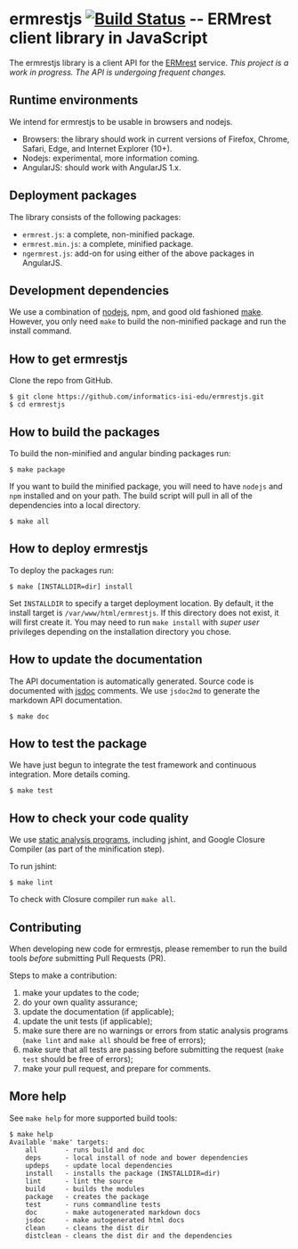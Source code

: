 # ermrestjs [![Build Status](https://travis-ci.org/informatics-isi-edu/ermrestjs.svg?branch=master)](https://travis-ci.org/informatics-isi-edu/ermrestjs) -- ERMrest client library in JavaScript

The ermrestjs library is a client API for the
[ERMrest](http://github.com/informatics-isi-edu/ermrest) service. _This
project is a work in progress. The API is undergoing frequent changes._

## Runtime environments

We intend for ermrestjs to be usable in browsers and nodejs.
- Browsers: the library should work in current versions of Firefox, Chrome,
  Safari, Edge, and Internet Explorer (10+).
- Nodejs: experimental, more information coming.
- AngularJS: should work with AngularJS 1.x.

## Deployment packages

The library consists of the following packages:
- `ermrest.js`: a complete, non-minified package.
- `ermrest.min.js`: a complete, minified package.
- `ngermrest.js`: add-on for using either of the above packages in AngularJS.

## Development dependencies

We use a combination of [nodejs](https://www.nodejs.org), npm, and good old
fashioned [make](https://en.wikipedia.org/wiki/Makefile). However, you only
need `make` to build the non-minified package and run the install command.

## How to get ermrestjs

Clone the repo from GitHub.
```
$ git clone https://github.com/informatics-isi-edu/ermrestjs.git
$ cd ermrestjs
```

## How to build the packages

To build the non-minified and angular binding packages run:
```
$ make package
```

If you want to build the minified package, you will need to have `nodejs` and
`npm` installed and on your path. The build script will pull in all of the
dependencies into a local directory.

```
$ make all
```

## How to deploy ermrestjs

To deploy the packages run:
```
$ make [INSTALLDIR=dir] install
```

Set `INSTALLDIR` to specify a target deployment location. By default, it the
install target is `/var/www/html/ermrestjs`. If this directory does not exist,
it will first create it. You may need to run `make install` with _super user_
privileges depending on the installation directory you chose.

## How to update the documentation

The API documentation is automatically generated. Source code is documented with
[jsdoc](http://usejsdoc.org/) comments. We use `jsdoc2md` to generate the
markdown API documentation.

```
$ make doc
```

## How to test the package

We have just begun to integrate the test framework and continuous integration.
More details coming.

```
$ make test
```

## How to check your code quality

We use [static analysis programs](https://en.wikipedia.org/wiki/Static_program_analysis),
including jshint, and Google Closure Compiler (as part of the minification
step).

To run jshint:
```
$ make lint
```

To check with Closure compiler run `make all`.

## Contributing

When developing new code for ermrestjs, please remember to run the build tools
_before_ submitting Pull Requests (PR).

Steps to make a contribution:

1. make your updates to the code;
2. do your own quality assurance;
3. update the documentation (if applicable);
4. update the unit tests (if applicable);
5. make sure there are no warnings or errors from static analysis programs
  (`make lint` and `make all` should be free of errors);
6. make sure that all tests are passing before submitting the request
  (`make test` should be free of errors);
7. make your pull request, and prepare for comments.

## More help

See `make help` for more supported build tools:
```
$ make help
Available 'make' targets:
    all       - runs build and doc
    deps      - local install of node and bower dependencies
    updeps    - update local dependencies
    install   - installs the package (INSTALLDIR=dir)
    lint      - lint the source
    build     - builds the modules
    package   - creates the package
    test      - runs commandline tests
    doc       - make autogenerated markdown docs
    jsdoc     - make autogenerated html docs
    clean     - cleans the dist dir
    distclean - cleans the dist dir and the dependencies
```
